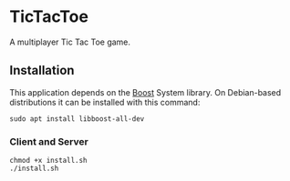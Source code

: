 # TicTacToe

A multiplayer Tic Tac Toe game.


## Installation

This application depends on the [Boost](https://www.boost.org/) System library. On Debian-based distributions it can be installed with this command:

`sudo apt install libboost-all-dev`

### Client and Server

```
chmod +x install.sh
./install.sh
```
